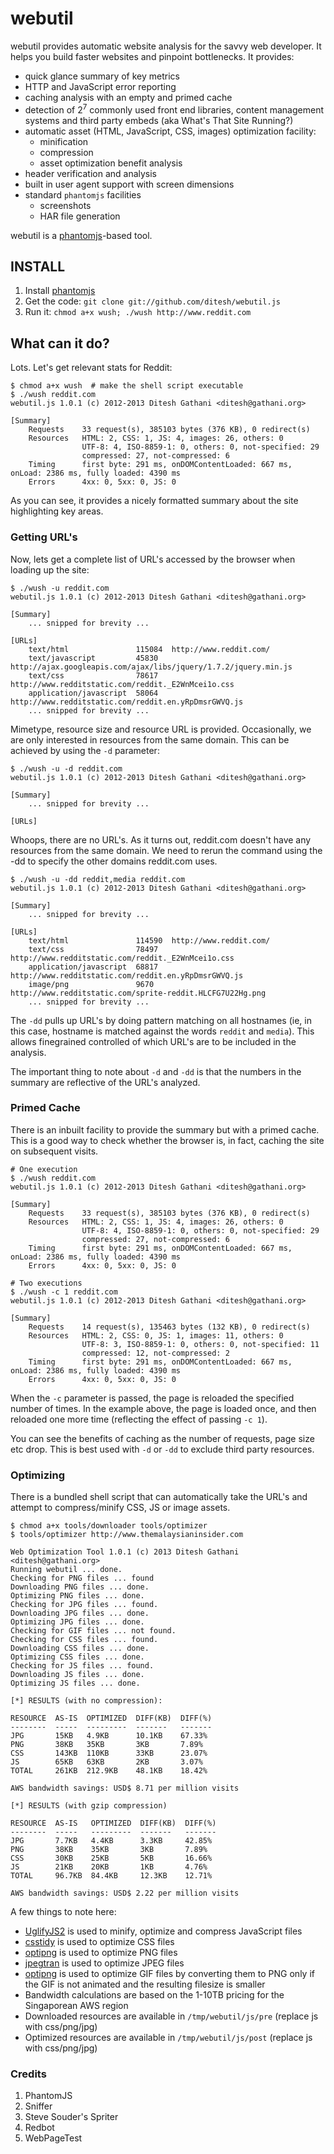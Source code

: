 # webutil

webutil provides automatic website analysis for the savvy web developer. It helps you build faster websites and pinpoint bottlenecks. It provides:

* quick glance summary of key metrics
* HTTP and JavaScript error reporting
* caching analysis with an empty and primed cache
* detection of 2<sup>7</sup> commonly used front end libraries, content management systems and third party embeds (aka What's That Site Running?)
* automatic asset (HTML, JavaScript, CSS, images) optimization facility:
    * minification
    * compression
    * asset optimization benefit analysis
* header verification and analysis
* built in user agent support with screen dimensions
* standard `phantomjs` facilities
    * screenshots
    * HAR file generation

webutil is a [phantomjs](http://phantomjs.org)-based tool.

## INSTALL

1. Install [phantomjs](http://phantomjs.org/download.html)
2. Get the code: `git clone git://github.com/ditesh/webutil.js`
3. Run it: `chmod a+x wush; ./wush http://www.reddit.com`

## What can it do?

Lots. Let's get relevant stats for Reddit:

    $ chmod a+x wush  # make the shell script executable
    $ ./wush reddit.com
    webutil.js 1.0.1 (c) 2012-2013 Ditesh Gathani <ditesh@gathani.org>

    [Summary]
        Requests    33 request(s), 385103 bytes (376 KB), 0 redirect(s)
        Resources   HTML: 2, CSS: 1, JS: 4, images: 26, others: 0
                    UTF-8: 4, ISO-8859-1: 0, others: 0, not-specified: 29
                    compressed: 27, not-compressed: 6
        Timing      first byte: 291 ms, onDOMContentLoaded: 667 ms, onLoad: 2386 ms, fully loaded: 4390 ms
        Errors      4xx: 0, 5xx: 0, JS: 0

As you can see, it provides a nicely formatted summary about the site highlighting key areas.

### Getting URL's

Now, lets get a complete list of URL's accessed by the browser when loading up the site:

    $ ./wush -u reddit.com
    webutil.js 1.0.1 (c) 2012-2013 Ditesh Gathani <ditesh@gathani.org>

    [Summary]
        ... snipped for brevity ...

    [URLs]
        text/html               115084  http://www.reddit.com/
        text/javascript         45830   http://ajax.googleapis.com/ajax/libs/jquery/1.7.2/jquery.min.js
        text/css                78617   http://www.redditstatic.com/reddit._E2WnMcei1o.css
        application/javascript  58064   http://www.redditstatic.com/reddit.en.yRpDmsrGWVQ.js
        ... snipped for brevity ...


Mimetype, resource size and resource URL is provided. Occasionally, we are only interested in resources from the same domain. This can be achieved by using the `-d` parameter:

    $ ./wush -u -d reddit.com
    webutil.js 1.0.1 (c) 2012-2013 Ditesh Gathani <ditesh@gathani.org>

    [Summary]
        ... snipped for brevity ...

    [URLs]

Whoops, there are no URL's. As it turns out, reddit.com doesn't have any resources from the same domain. We need to rerun the command using the -dd to specify the other domains reddit.com uses.

    $ ./wush -u -dd reddit,media reddit.com
    webutil.js 1.0.1 (c) 2012-2013 Ditesh Gathani <ditesh@gathani.org>

    [Summary]
        ... snipped for brevity ...

    [URLs]
        text/html               114590  http://www.reddit.com/
        text/css                78497   http://www.redditstatic.com/reddit._E2WnMcei1o.css
        application/javascript  68817   http://www.redditstatic.com/reddit.en.yRpDmsrGWVQ.js
        image/png               9670    http://www.redditstatic.com/sprite-reddit.HLCFG7U22Hg.png
        ... snipped for brevity ...

The `-dd` pulls up URL's by doing pattern matching on all hostnames (ie, in this case, hostname is matched against the words `reddit` and `media`). This allows finegrained controlled of which URL's are to be included in the analysis.

The important thing to note about `-d` and `-dd` is that the numbers in the summary are reflective of the URL's analyzed.

### Primed Cache

There is an inbuilt facility to provide the summary but with a primed cache. This is a good way to check whether the browser is, in fact, caching the site on subsequent visits.

    # One execution
    $ ./wush reddit.com
    webutil.js 1.0.1 (c) 2012-2013 Ditesh Gathani <ditesh@gathani.org>

    [Summary]
        Requests    33 request(s), 385103 bytes (376 KB), 0 redirect(s)
        Resources   HTML: 2, CSS: 1, JS: 4, images: 26, others: 0
                    UTF-8: 4, ISO-8859-1: 0, others: 0, not-specified: 29
                    compressed: 27, not-compressed: 6
        Timing      first byte: 291 ms, onDOMContentLoaded: 667 ms, onLoad: 2386 ms, fully loaded: 4390 ms
        Errors      4xx: 0, 5xx: 0, JS: 0

    # Two executions
    $ ./wush -c 1 reddit.com
    webutil.js 1.0.1 (c) 2012-2013 Ditesh Gathani <ditesh@gathani.org>

    [Summary]
        Requests    14 request(s), 135463 bytes (132 KB), 0 redirect(s)
        Resources   HTML: 2, CSS: 0, JS: 1, images: 11, others: 0
                    UTF-8: 3, ISO-8859-1: 0, others: 0, not-specified: 11
                    compressed: 12, not-compressed: 2
        Timing      first byte: 291 ms, onDOMContentLoaded: 667 ms, onLoad: 2386 ms, fully loaded: 4390 ms
        Errors      4xx: 0, 5xx: 0, JS: 0

When the `-c` parameter is passed, the page is reloaded the specified number of times. In the example above, the page is loaded once, and then reloaded one more time (reflecting the effect of passing `-c 1`).

You can see the benefits of caching as the number of requests, page size etc drop. This is best used with `-d` or `-dd` to exclude third party resources.

### Optimizing

There is a bundled shell script that can automatically take the URL's and attempt to compress/minify CSS, JS or image assets.

    $ chmod a+x tools/downloader tools/optimizer
    $ tools/optimizer http://www.themalaysianinsider.com

    Web Optimization Tool 1.0.1 (c) 2013 Ditesh Gathani <ditesh@gathani.org>
    Running webutil ... done.
    Checking for PNG files ... found
    Downloading PNG files ... done.
    Optimizing PNG files ... done.
    Checking for JPG files ... found.
    Downloading JPG files ... done.
    Optimizing JPG files ... done.
    Checking for GIF files ... not found.
    Checking for CSS files ... found.
    Downloading CSS files ... done.
    Optimizing CSS files ... done.
    Checking for JS files ... found.
    Downloading JS files ... done.
    Optimizing JS files ... done.

    [*] RESULTS (with no compression):

    RESOURCE  AS-IS  OPTIMIZED  DIFF(KB)  DIFF(%)
    --------  -----  ---------  -------   -------
    JPG       15KB   4.9KB      10.1KB    67.33%
    PNG       38KB   35KB       3KB       7.89%
    CSS       143KB  110KB      33KB      23.07%
    JS        65KB   63KB       2KB       3.07%
    TOTAL     261KB  212.9KB    48.1KB    18.42%

    AWS bandwidth savings: USD$ 8.71 per million visits

    [*] RESULTS (with gzip compression)

    RESOURCE  AS-IS   OPTIMIZED  DIFF(KB)  DIFF(%)
    --------  -----   ---------  -------   -------
    JPG       7.7KB   4.4KB      3.3KB     42.85%
    PNG       38KB    35KB       3KB       7.89%
    CSS       30KB    25KB       5KB       16.66%
    JS        21KB    20KB       1KB       4.76%
    TOTAL     96.7KB  84.4KB     12.3KB    12.71%

    AWS bandwidth savings: USD$ 2.22 per million visits

A few things to note here:

* [UglifyJS2](https://github.com/mishoo/UglifyJS2) is used to minify, optimize and compress JavaScript files
* [csstidy](http://csstidy.sourceforge.net/) is used to optimize CSS files
* [optipng](http://optipng.sourceforge.net/) is used to optimize PNG files
* [jpegtran](http://jpegclub.org/jpegtran/) is used to optimize JPEG files
* [optipng](http://optipng.sourceforge.net/) is used to optimize GIF files by converting them to PNG only if the GIF is not animated and the resulting filesize is smaller
* Bandwidth calculations are based on the 1-10TB pricing for the Singaporean AWS region
* Downloaded resources are available in `/tmp/webutil/js/pre` (replace js with css/png/jpg)
* Optimized resources are available in `/tmp/webutil/js/post` (replace js with css/png/jpg)

### Credits

1. PhantomJS
2. Sniffer
3. Steve Souder's Spriter
4. Redbot
5. WebPageTest
